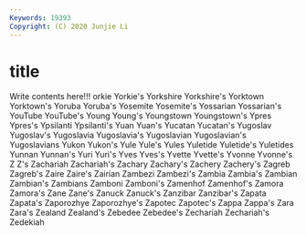 ```yaml
---
Keywords: 19393
Copyright: (C) 2020 Junjie Li
---
```


# title

Write contents here!!!
orkie 
Yorkie's 
Yorkshire 
Yorkshire's 
Yorktown 
Yorktown's
Yoruba 
Yoruba's 
Yosemite 
Yosemite's 
Yossarian 
Yossarian's 
YouTube 
YouTube's 
Young 
Young's
Youngstown 
Youngstown's 
Ypres 
Ypres's 
Ypsilanti 
Ypsilanti's 
Yuan 
Yuan's 
Yucatan 
Yucatan's
Yugoslav 
Yugoslav's 
Yugoslavia 
Yugoslavia's 
Yugoslavian 
Yugoslavian's 
Yugoslavians 
Yukon 
Yukon's 
Yule
Yule's 
Yules 
Yuletide 
Yuletide's 
Yuletides 
Yunnan 
Yunnan's 
Yuri 
Yuri's 
Yves
Yves's 
Yvette 
Yvette's 
Yvonne 
Yvonne's 
Z 
Z's 
Zachariah 
Zachariah's 
Zachary
Zachary's 
Zachery 
Zachery's 
Zagreb 
Zagreb's 
Zaire 
Zaire's 
Zairian 
Zambezi 
Zambezi's
Zambia 
Zambia's 
Zambian 
Zambian's 
Zambians 
Zamboni 
Zamboni's 
Zamenhof 
Zamenhof's 
Zamora
Zamora's 
Zane 
Zane's 
Zanuck 
Zanuck's 
Zanzibar 
Zanzibar's 
Zapata 
Zapata's 
Zaporozhye
Zaporozhye's 
Zapotec 
Zapotec's 
Zappa 
Zappa's 
Zara 
Zara's 
Zealand 
Zealand's 
Zebedee
Zebedee's 
Zechariah 
Zechariah's 
Zedekiah 
